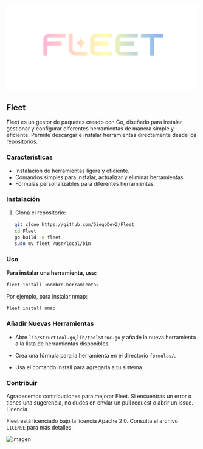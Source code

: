 
![Logo](./Logo.png)

## Fleet

**Fleet** es un gestor de paquetes creado con Go, diseñado para instalar, gestionar y configurar diferentes herramientas de manera simple y eficiente. Permite descargar e instalar herramientas directamente desde los repositorios.

### Características

- Instalación de herramientas ligera y eficiente.
- Comandos simples para instalar, actualizar y eliminar herramientas.
- Fórmulas personalizables para diferentes herramientas.

### Instalación

1. Clona el repositorio:

```bash
   git clone https://github.com/DiegoDev2/Fleet
   cd Fleet
   go build -o fleet
   sudo mv fleet /usr/local/bin

```
### Uso

**Para instalar una herramienta, usa:**

```bash
fleet install <nombre-herramienta>
```

Por ejemplo, para instalar nmap:

```bash
fleet install nmap
```
### Añadir Nuevas Herramientas
- Abre `lib/structTool.go`,`lib/toolStruc.go` y añade la nueva herramienta a la lista de herramientas disponibles.

- Crea una fórmula para la herramienta en el    directorio `formulas/`.

- Usa el comando install para agregarla a tu sistema.

### Contribuir

Agradecemos contribuciones para mejorar Fleet. Si encuentras un error o tienes una sugerencia, no dudes en enviar un pull request o abrir un issue.
Licencia

Fleet está licenciado bajo la licencia Apache 2.0. Consulta el archivo `LICENSE` para más detalles. 

![imagen](https://github.com/user-attachments/assets/48411519-e46f-4bef-a786-6f49ec94b255)

